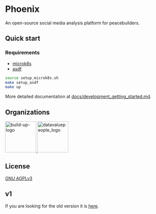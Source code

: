 # Phoenix

An open-source social media analysis platform for peacebuilders.

## Quick start

### Requirements

- [microk8s](https://microk8s.io/docs/install-alternatives)
- [asdf](https://asdf-vm.com/guide/getting-started.html)

```bash
source setup_microk8s.sh
make setup_asdf
make up
```

More detailed documentation at [docs/development_getting_started.md](docs/development_getting_started.md).

## Organizations

<a href="https://howtobuildup.org">
    <img
      src="https://howtobuildup.org/wp-content/uploads/2021/04/build-up-logo.png"
      height="100"
      alt="build-up-logo"
    >
</a>
<a href="http://datavaluepeople.com">
    <img
      src="https://howtobuildup.org/wp-content/uploads/2022/03/dvp.png"
      height="100"
      alt="datavaluepeople_logo"
    >
</a>

## License

[GNU AGPLv3](/COPYING)

## v1

If you are looking for the old version it is [here](https://gitlab.com/howtobuildup/phoenix_v1). 

